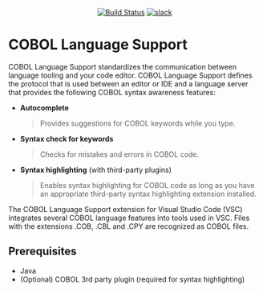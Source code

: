 <div id="header" align="center">

[![Build Status](https://ci.eclipse.org/che4z/buildStatus/icon?job=LSP+for+COBOL%2Fdevelopment)](https://ci.eclipse.org/che4z/job/LSP%20for%20COBOL/job/development/)
[![slack](https://img.shields.io/badge/chat-on%20Slack-blue)](https://join.slack.com/t/che4z/shared_invite/enQtNzk0MzA4NDMzOTIwLWIzMjEwMjJlOGMxNmMyNzQ1NWZlMzkxNmQ3M2VkYWNjMmE0MGQ0MjIyZmY3MTdhZThkZDg3NGNhY2FmZTEwNzQ)

</div>


# COBOL Language Support

COBOL Language Support standardizes the communication between language tooling and your code editor. COBOL Language Support defines the protocol that is used between an editor or IDE and a language server that provides the following COBOL syntax awareness features:

- **Autocomplete**
	> Provides suggestions for COBOL keywords while you type.
- **Syntax check for keywords**
	> Checks for mistakes and errors in COBOL code.
- **Syntax highlighting** (with third-party plugins)
	> Enables syntax highlighting for COBOL code as long as you have an appropriate third-party syntax highlighting extension installed.

The COBOL Language Support extension for Visual Studio Code (VSC) integrates several COBOL language features into tools used in VSC. Files with the extensions .COB, .CBL and .CPY are recognized as COBOL files.

## Prerequisites

- Java
- (Optional) COBOL 3rd party plugin (required for syntax highlighting)
